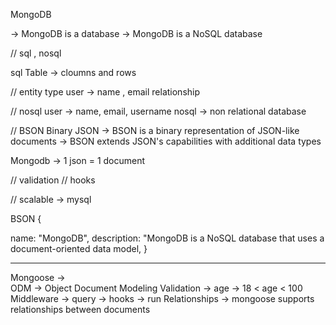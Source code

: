MongoDB 

-> MongoDB is a database
-> MongoDB is a NoSQL database

// sql , nosql 

sql 
Table -> cloumns and rows

// entity type 
user -> name , email
relationship

// nosql 
user -> name, email, username 
nosql -> non relational database

// BSON 
Binary JSON
-> BSON is a binary representation of JSON-like documents
-> BSON extends JSON's capabilities with additional data types

Mongodb -> 1 json = 1 document

// validation 
// hooks 

// scalable -> mysql

BSON 
{
  <!-- ObjectId: "507f1f77bcf86cd799439011", -->
  name: "MongoDB",
  description: "MongoDB is a NoSQL database that uses a document-oriented data model,
}


--------------------------------------------------

Mongoose ->  
ODM -> Object Document Modeling
Validation -> age -> 18 < age < 100
Middleware -> query -> hooks -> run
Relationships -> mongoose supports relationships between documents